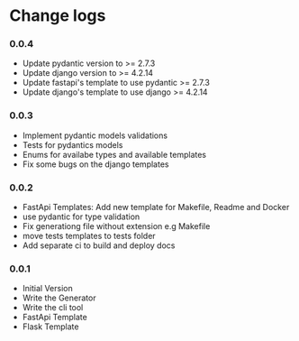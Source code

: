 # Change logs

### 0.0.4

-   Update pydantic version to >= 2.7.3
-   Update django version to >= 4.2.14
-   Update fastapi's template to use pydantic >= 2.7.3
-   Update django's template to use django >= 4.2.14

### 0.0.3

-   Implement pydantic models validations
-   Tests for pydantics models
-   Enums for availabe types and available templates
-   Fix some bugs on the django templates

### 0.0.2

-   FastApi Templates: Add new template for Makefile, Readme and Docker
-   use pydantic for type validation
-   Fix generationg file without extension e.g Makefile
-   move tests templates to tests folder
-   Add separate ci to build and deploy docs

### 0.0.1

-   Initial Version
-   Write the Generator
-   Write the cli tool
-   FastApi Template
-   Flask Template
